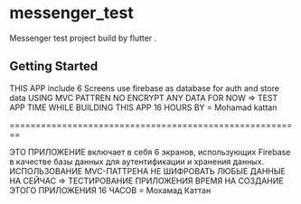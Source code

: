 # messenger_test

Messenger test  project build by  flutter .

## Getting Started
 
THIS APP include 6 Screens use firebase as database for auth and store data
USING MVC PATTREN
NO ENCRYPT ANY DATA FOR NOW => TEST APP
TIME WHILE BUILDING THIS APP 16 HOURS BY = Mohamad kattan

========================================================

ЭТО ПРИЛОЖЕНИЕ включает в себя 6 экранов, использующих Firebase в качестве базы данных для аутентификации и хранения данных.
ИСПОЛЬЗОВАНИЕ MVC-ПАТТРЕНА
НЕ ШИФРОВАТЬ ЛЮБЫЕ ДАННЫЕ НА СЕЙЧАС => ТЕСТИРОВАНИЕ ПРИЛОЖЕНИЯ
ВРЕМЯ НА СОЗДАНИЕ ЭТОГО ПРИЛОЖЕНИЯ 16 ЧАСОВ = Мохамад Каттан
